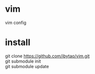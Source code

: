 # vim
vim config
# install
git clone https://github.com/ibytao/vim.git  
git submodule init  
git submodule update 
